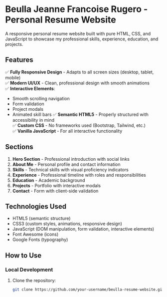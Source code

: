 # Beulla Jeanne Francoise Rugero - Personal Resume Website


A responsive personal resume website built with pure HTML, CSS, and JavaScript to showcase my professional skills, experience, education, and projects.

## Features

✅ **Fully Responsive Design** - Adapts to all screen sizes (desktop, tablet, mobile)  
✅ **Modern UI/UX** - Clean, professional design with smooth animations  
✅ **Interactive Elements**:
   - Smooth scrolling navigation
   - Form validation
   - Project modals
   - Animated skill bars
✅ **Semantic HTML5** - Properly structured with accessibility in mind  
✅ **Custom CSS** - No frameworks used (Bootstrap, Tailwind, etc.)  
✅ **Vanilla JavaScript** - For all interactive functionality  

## Sections

1. **Hero Section** - Professional introduction with social links
2. **About Me** - Personal profile and contact information
3. **Skills** - Technical skills with visual proficiency indicators
4. **Experience** - Professional timeline with roles and responsibilities
5. **Education** - Academic background
6. **Projects** - Portfolio with interactive modals
7. **Contact** - Form with client-side validation

## Technologies Used

- HTML5 (semantic structure)
- CSS3 (custom styles, animations, responsive design)
- JavaScript (DOM manipulation, form validation, interactive elements)
- Font Awesome (icons)
- Google Fonts (typography)

## How to Use

### Local Development

1. Clone the repository:
   ```bash
   git clone https://github.com/your-username/beulla-resume-website.git